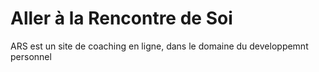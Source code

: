 # Aller à la Rencontre de Soi

ARS est un site de coaching en ligne, dans le domaine du developpemnt personnel

#
